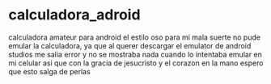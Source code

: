 # calculadora_adroid
calculadora amateur para android el estilo oso
para mi mala suerte no pude emular la calculadora, ya que al querer descargar el emulator de android studios me salia error y no se mostraba nada cuando lo intentaba emular en mi celular
asi que con la gracia de jesucristo y el corazon en la mano espero que esto salga de perlas

